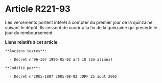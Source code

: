 # Article R221-93

Les versements portent intérêt à compter du premier jour de la quinzaine suivant le dépôt. Ils cessent de courir à la fin de
la quinzaine qui précède le jour du remboursement.

**Liens relatifs à cet article**

	**Anciens textes**:

	  - Décret n°96-367 1996-05-02 art 10 (2e alinéa)

	**Codifié par**:

	  - Décret n°2005-1007 2005-08-02 JORF 25 août 2005
